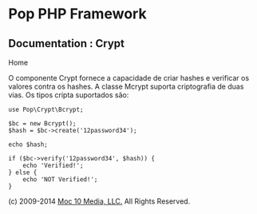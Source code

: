 Pop PHP Framework
=================

Documentation : Crypt
-----------------------

Home

O componente Crypt fornece a capacidade de criar hashes e verificar os valores contra os hashes. A classe Mcrypt suporta criptografia de duas vias. Os tipos cripta suportados são:

    use Pop\Crypt\Bcrypt;

    $bc = new Bcrypt();
    $hash = $bc->create('12password34');

    echo $hash;

    if ($bc->verify('12password34', $hash)) {
        echo 'Verified!';
    } else {
        echo 'NOT Verified!';
    }

\(c) 2009-2014 [Moc 10 Media, LLC.](http://www.moc10media.com) All
Rights Reserved.
